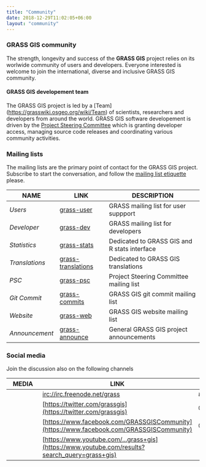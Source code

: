```yaml
---
title: "Community"
date: 2018-12-29T11:02:05+06:00
layout: "community"
---
```


### GRASS GIS community

The strength, longevity and success of the **GRASS GIS** project relies on its worlwide community of users and developers. Everyone interested is welcome to join the  international, diverse and inclusive GRASS GIS community.

<!--- 
#### GRASS GIS user groups

| <div style="width:70px">FLAG</div> | <div style="width:140px"> COUNTRY</div> | DESCRIPTION |
|------|---------|-------------|
| <span class="flag-icon flag-icon-ca"></span>  | Canada |  [ Ottawa GRASS User's Group](http://wiki.osgeo.org/index.php/Ottawa_Chapter)  |
| <span class="flag-icon flag-icon-cz"></span>  | Czech Rep. |  [Českésdružení uživatelů GISu GRASS](http://grass.fsv.cvut.cz/) |
| <span class="flag-icon flag-icon-de"></span>  | Germany |  [FOSSGIS e.V.](http://www.fossgis.de/) |
| <span class="flag-icon flag-icon-in"></span>  | India |  [OSGeo India local chapter](http://wiki.osgeo.org/index.php/India) |
| <span class="flag-icon flag-icon-it"></span>  | Italy |  [GFOSS.it](http://www.gfoss.it/) |
| <span class="flag-icon flag-icon-pl"></span>  |Poland |  [GRASS Poland](http://www.grass-gis.pl/) |
| <span class="flag-icon flag-icon-us"></span>  |USA |  [Los Angeles GRASS user group](http://www.meetup.com/Los-Angeles-Area-GRASS-Users-Group) |
\
--->

#### GRASS GIS developement team

The GRASS GIS project is led by a [Team] (https://grasswiki.osgeo.org/wiki/Team) of scientists, researchers and developers from around the world. GRASS GIS software developement is driven by the  [Project Steering Committee](https://trac.osgeo.org/grass/wiki/PSC) which is granting developer access, managing source code releases and coordinating various community activities.

### Mailing lists

<div class="alert rounded-0 alert-default">
The mailing lists are the primary point of contact for the GRASS GIS project. 
Subscribe to start the conversation, and follow the <a href="grasswiki.osgeo.org/wiki/Mailing_list_etiquette" target="_blank">mailing list etiquette</a> please.
</div>

| NAME | LINK | DESCRIPTION |
|------|---------|-------------|
| *Users*  |  [grass-user](https://lists.osgeo.org/mailman/listinfo/grass-user) | GRASS mailing list for user suppport |
| *Developer*  | [grass-dev](http://lists.osgeo.org/mailman/listinfo/grass-dev) | GRASS mailing list for developers |
| *Statistics*  | [grass-stats](http://lists.osgeo.org/mailman/listinfo/grass-stats)  | Dedicated to GRASS GIS and R stats interface |
| *Translations*  | [grass-translations](http://lists.osgeo.org/mailman/listinfo/grass-translations) | Dedicated to GRASS GIS translations |
| *PSC*  | [grass-psc](http://lists.osgeo.org/mailman/listinfo/grass-psc) | Project Steering Committee mailing list |
| *Git Commit*  | [grass-commits](http://lists.osgeo.org/mailman/listinfo/grass-commit) | GRASS GIS git commit mailing list |
| *Website*  | [grass-web](http://lists.osgeo.org/mailman/listinfo/grass-web) | GRASS GIS website mailing list |
| *Announcement*  |  [grass-announce](https://lists.osgeo.org/mailman/listinfo/grass-announce) | General GRASS GIS project announcements |

### Social media

<div class="alert rounded-0 alert-default">
Join the discussion also on the following channels
</div>

| <div style="width:70px">MEDIA</div> | LINK |  |
|------|---------|-------------|
| <i class="fa fa-terminal"></i> |  [irc://irc.freenode.net/grass](irc://irc.freenode.net/grass) | #grass |
| <i class="fa fa-twitter"></i> |  [https://twitter.com/grassgis](https://twitter.com/grassgis) | @GRASSGIS |
| <i class="fa fa-facebook"></i> |  [https://www.facebook.com/GRASSGISCommunity](https://www.facebook.com/GRASSGISCommunity) | @GRASSGISCommunity |
| <i class="fa fa-youtube"></i> |  [https://www.youtube.com/...grass+gis](https://www.youtube.com/results?search_query=grass+gis) |  |

